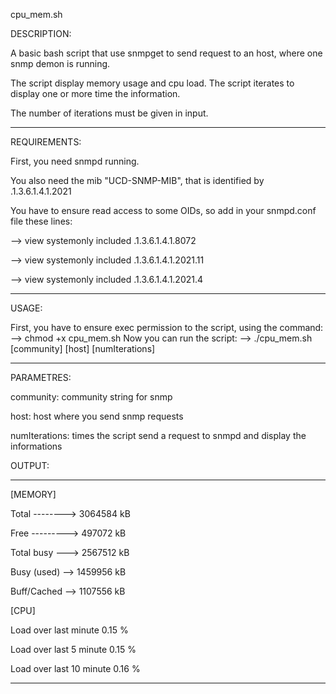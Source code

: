 ﻿
cpu_mem.sh

  
  

DESCRIPTION:

A basic bash script that use snmpget to send request to an host, where one snmp demon is running.

The script display memory usage and cpu load. The script iterates to display one or more time the information.

The number of iterations must be given in input.

*************
REQUIREMENTS:

First, you need snmpd running. 

You also need the mib "UCD-SNMP-MIB", that is identified by .1.3.6.1.4.1.2021

You have to ensure read access to some OIDs, so add in your snmpd.conf file these lines:

--> view   systemonly  included   .1.3.6.1.4.1.8072

--> view   systemonly  included   .1.3.6.1.4.1.2021.11

--> view   systemonly  included   .1.3.6.1.4.1.2021.4

  
  ********
USAGE:

First, you have to ensure exec permission to the script, using the command:
--> chmod +x cpu_mem.sh
Now you can run the script:
--> ./cpu_mem.sh [community] [host] [numIterations]

  
*******
PARAMETRES:

community: community string for snmp

host: host where you send snmp requests

numIterations: times the script send a request to snmpd and display the informations

  
  

OUTPUT:

************************************************

[MEMORY]

Total --------> 3064584 kB

Free ---------> 497072 kB

Total busy ---> 2567512 kB

Busy (used) --> 1459956 kB

Buff/Cached --> 1107556 kB

[CPU]

Load over last minute 0.15 %

Load over last 5 minute 0.15 %

Load over last 10 minute 0.16 %

***********************************************

